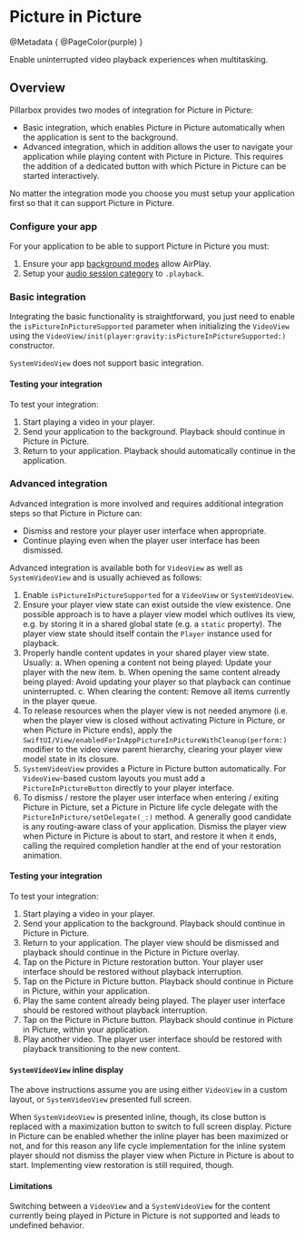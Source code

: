 # Picture in Picture

@Metadata {
    @PageColor(purple)
}

Enable uninterrupted video playback experiences when multitasking.

## Overview

Pillarbox provides two modes of integration for Picture in Picture:

- Basic integration, which enables Picture in Picture automatically when the application is sent to the background.
- Advanced integration, which in addition allows the user to navigate your application while playing content with Picture in Picture. This requires the addition of a dedicated button with which Picture in Picture can be started interactively.

No matter the integration mode you choose you must setup your application first so that it can support Picture in Picture.

### Configure your app

For your application to be able to support Picture in Picture you must:

1. Ensure your app [background modes](https://developer.apple.com/documentation/avfoundation/media_playback/configuring_your_app_for_media_playback#4182619) allow AirPlay.
2. Setup your [audio session category](https://developer.apple.com/documentation/avfoundation/streaming_and_airplay/supporting_airplay_in_your_app#2929254) to `.playback`.

### Basic integration

Integrating the basic functionality is straightforward, you just need to enable the `isPictureInPictureSupported` parameter when initializing the ``VideoView`` using the ``VideoView/init(player:gravity:isPictureInPictureSupported:)`` constructor.

``SystemVideoView`` does not support basic integration.

#### Testing your integration

To test your integration:

1. Start playing a video in your player.
2. Send your application to the background. Playback should continue in Picture in Picture.
3. Return to your application. Playback should automatically continue in the application.

### Advanced integration

Advanced integration is more involved and requires additional integration steps so that Picture in Picture can:

- Dismiss and restore your player user interface when appropriate.
- Continue playing even when the player user interface has been dismissed.

Advanced integration is available both for ``VideoView`` as well as ``SystemVideoView`` and is usually achieved as follows:

1. Enable `isPictureInPictureSupported` for a ``VideoView`` or ``SystemVideoView``.
2. Ensure your player view state can exist outside the view existence. One possible approach is to have a player view model which outlives its view, e.g. by storing it in a shared global state (e.g. a `static` property). The player view state should itself contain the ``Player`` instance used for playback.
3. Properly handle content updates in your shared player view state. Usually:
  a. When opening a content not being played: Update your player with the new item.
  b. When opening the same content already being played: Avoid updating your player so that playback can continue uninterrupted.
  c. When clearing the content: Remove all items currently in the player queue.
4. To release resources when the player view is not needed anymore (i.e. when the player view is closed without activating Picture in Picture, or when Picture in Picture ends), apply the ``SwiftUI/View/enabledForInAppPictureInPictureWithCleanup(perform:)`` modifier to the video view parent hierarchy, clearing your player view model state in its closure.
5. ``SystemVideoView`` provides a Picture in Picture button automatically. For ``VideoView``-based custom layouts you must add a ``PictureInPictureButton`` directly to your player interface.
6. To dismiss / restore the player user interface when entering / exiting Picture in Picture, set a Picture in Picture life cycle delegate with the ``PictureInPicture/setDelegate(_:)`` method. A  generally good candidate is any routing-aware class of your application. Dismiss the player view when Picture in Picture is about to start, and restore it when it ends, calling the required completion handler at the end of your restoration animation.

#### Testing your integration

To test your integration:

1. Start playing a video in your player.
2. Send your application to the background. Playback should continue in Picture in Picture.
3. Return to your application. The player view should be dismissed and playback should continue in the Picture in Picture overlay.
4. Tap on the Picture in Picture restoration button. Your player user interface should be restored without playback interruption.
5. Tap on the Picture in Picture button. Playback should continue in Picture in Picture, within your application.
6. Play the same content already being played. The player user interface should be restored without playback interruption.
7. Tap on the Picture in Picture button. Playback should continue in Picture in Picture, within your application.
8. Play another video. The player user interface should be restored with playback transitioning to the new content.

#### ``SystemVideoView`` inline display

The above instructions assume you are using either `VideoView` in a custom layout, or ``SystemVideoView`` presented full screen.

When ``SystemVideoView`` is presented inline, though, its close button is replaced with a maximization button to switch to full screen display. Picture in Picture can be enabled whether the inline player has been maximized or not, and for this reason any life cycle implementation for the inline system player should not dismiss the player view when Picture in Picture is about to start. Implementing view restoration is still required, though.

#### Limitations

Switching between a ``VideoView`` and a ``SystemVideoView`` for the content currently being played in Picture in Picture is not supported and leads to undefined behavior.
